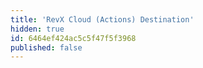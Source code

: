 ```yaml
---
title: 'RevX Cloud (Actions) Destination'
hidden: true
id: 6464ef424ac5c5f47f5f3968
published: false
---
```

